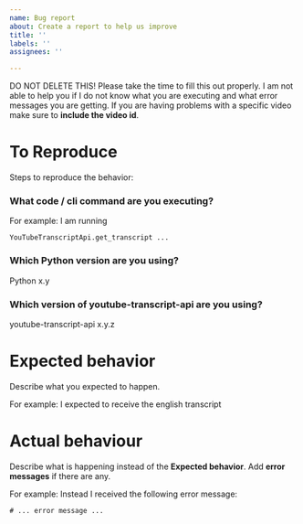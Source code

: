 ```yaml
---
name: Bug report
about: Create a report to help us improve
title: ''
labels: ''
assignees: ''

---
```


DO NOT DELETE THIS! Please take the time to fill this out properly. I am not able to help you if I do not know what you are executing and what error messages you are getting. If you are having problems with a specific video make sure to **include the video id**.

# To Reproduce
Steps to reproduce the behavior:

### What code / cli command are you executing?
For example: I am running
```
YouTubeTranscriptApi.get_transcript ...
```

### Which Python version are you using?
Python x.y

### Which version of youtube-transcript-api are you using?
youtube-transcript-api x.y.z


# Expected behavior
Describe what you expected to happen. 

For example: I expected to receive the english transcript

# Actual behaviour
Describe what is happening instead of the **Expected behavior**. Add **error messages** if there are any. 

For example: Instead I received the following error message:
```
# ... error message ...
```
